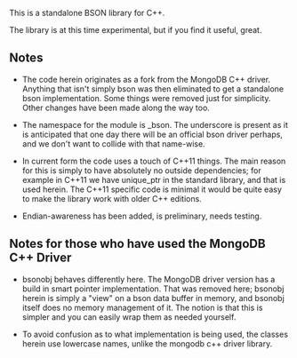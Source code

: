 This is a standalone BSON library for C++.

The library is at this time experimental, but if you find it useful, great.

## Notes

* The code herein originates as a fork from the MongoDB C++ driver.  Anything that isn't 
simply bson was then eliminated to get a standalone bson implementation.  Some things were 
removed just for simplicity.  Other changes have been made along the way too.

* The namespace for the module is _bson.  The underscore is present as it is anticipated
that one day there will be an official bson driver perhaps, and we don't want to collide
with that name-wise.

* In current form the code uses a touch of C++11 things. The main reason for this is simply 
to have absolutely no outside dependencies; for example in C++11 we have unique_ptr in the 
standard library, and that is used herein.  The C++11 specific code is minimal it would be 
quite easy to make the library work with older C++ editions.

* Endian-awareness has been added, is preliminary, needs testing.

## Notes for those who have used the MongoDB C++ Driver

* bsonobj behaves differently here. The MongoDB driver version has a build in smart pointer 
implementation.  That was removed here; bsonobj herein is simply a "view" on a bson data
buffer in memory, and bsonobj itself does no memory management of it.  The notion is that this 
is simpler and you can easily wrap them as needed yourself.

* To avoid confusion as to what implementation is being used, the classes herein use lowercase
names, unlike the mongodb c++ driver library.
